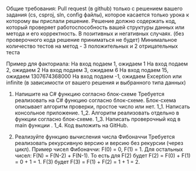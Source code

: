 Общие требования:
Pull request (в github) только с решением вашего задания (cs, csproj, sln, config файлы),
которое касается только урока к которому вы прислали решение.
Решение должно содержать код, который проверяет работоспособность вашей структуры
данных или метода и его корректность. В позитивных и негативных случаях. (без проверочного
кода решение приниматься не будет)
Минимальное количество тестов на метод - 3 положительных и 2 отрицательных теста

Пример для факториала:
На вход подаем 1, ожидаем 1
На вход подаем 2, ожидаем 2
На вход подаем 3, ожидаем 6
На вход подаем 15, ожидаем 1307674368000
На вход подаем -1, ожидаем Exception или infinite (в зависимости от вашего решения и
выбранного типа данных)

1. Напишите на C# функцию согласно блок-схеме
Требуется реализовать на C# функцию согласно блок-схеме. Блок-схема описывает алгоритм
проверки, простое число или нет.
1_1. Написать консольное приложение.
1_2. Алгоритм реализовать отдельно в функции согласно блок-схеме.
1_3. Написать проверочный код в main функции .
1_4. Код выложить на GitHub.

2. Реализуйте функцию вычисления числа Фибоначчи
Требуется реализовать рекурсивную версию и версию без рекурсии (через цикл).
Пример чисел Фибоначчи:
F(0) = 0,
F(1) = 1.
Для остальных чисел:
F(N) = F(N-2) + F(N-1).
То есть для F(2) будет F(2) = F(0) + F(1) = 0 + 1 = 1.
F(3) будет F(3) = F(1) + F(2) = 1 + 1 = 2.
